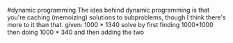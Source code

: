 #dynamic programming
The idea behind dynamic programming is that you're caching (memoizing) solutions to subproblems, though I think there's more to it than that.
given: 1000 * 1340 solve by first finding 1000*1000 then doing 1000 * 340 and then adding the two
